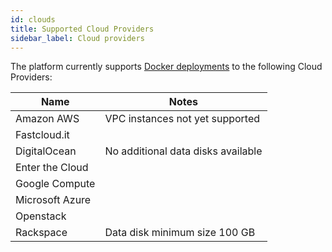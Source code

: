```yaml
---
id: clouds
title: Supported Cloud Providers
sidebar_label: Cloud providers
---
```


The platform currently supports [Docker deployments](docker.md) to the following
Cloud Providers:

| Name            | Notes                              |
|-----------------|------------------------------------|
| Amazon AWS      | VPC instances not yet supported    |
| Fastcloud.it    |                                    |
| DigitalOcean    | No additional data disks available |
| Enter the Cloud |                                    |
| Google Compute  |                                    |
| Microsoft Azure |                                    |
| Openstack       |                                    |
| Rackspace       | Data disk minimum size 100 GB      |
